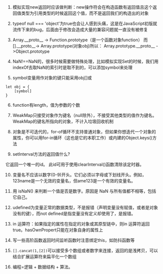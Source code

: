 1. 模拟实现new返回时应该做判断：new操作符会在构造函数有返回值且这个返回值类型为引用类型的时候返回这个值，而不是返回我们的构造出的对象

2. typeof null === 'object'为true也会让人感到头痛，这是在JavaScript初版就流传下来的bug，后面由于修改会造成大量的兼容问题就一直没有被修复

3. Array.\_\_proto\_\_ -> Function.prototype（是一个函数对象function） 而 [].\_\_proto\_\_-> Array.prototype(对象obj)所以：  Array.prototype.\_\_proto\_\_ ->Object.prototype

4. NaN!==NaN的，很多时候需要做特殊处理，比如模拟实现Set的时候，我们用indexOf去取NaN的索引时是取不到的，可以添加symbol来处理

5. symbol变量用作对象的键只能采用obj[]或
```
let obj = {
    [symbol]
}
```

6. function有length，值为参数的个数

7. WeakMap只接受对象作为键名（null除外），不接受其他类型的值作为键名。WeakMap的键名所指向的对象，不计入垃圾回收机制

8. 对象是不可迭代的，for-of循环不支持普通对象，但如果你想迭代一个对象的属性，你可以用for-in循环（这也是它的本职工作）或内建的Object.keys()方法

9. setInterval方法的返回值什么?

它返回一个唯一的id。 此id可用于使用clearInterval()函数清除该定时器。

10. 变量名不应该以数字(0-9)开头。它们必须以字母或下划线开头。例如，123name是一个无效的变量名，但ame123是一个有效的变量名。

11. 用 isNaN() 来判断一个值是否是数字。原因是 NaN 与所有值都不相等，包括它自己。

12. udefined为变量正常的数据类型，不是报错（声明变量没有赋值，或者是对象没有的键），而not defined是指变量没有定义却使用了，是报错。

13. in 运算符：如果指定的属性在指定的对象或其原型链中，则in 运算符返回true。hasOwnPropert只能在对象自身的属性上

14. 写一些高阶函数返回时间监听函数时注意绑定this，如防抖函数等

15. `[].cancat(1,[2])`可以接受多个数组或者数字来连接，返回的是浅拷贝，可以结合扩展运算符来扁平化一个数组
16. 编程=逻辑 + 数据结构 + 算法。